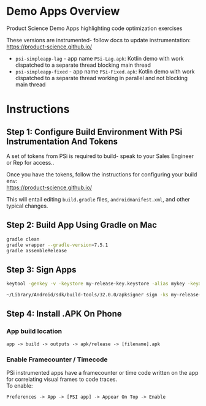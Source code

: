 # Demo Apps Overview

Product Science Demo Apps highlighting code optimization exercises

These versions are instrumented- follow docs to update instrumentation:  
https://product-science.github.io/  

- `psi-simpleapp-lag` - app name `PSi-Lag.apk`: Kotlin demo with work dispatched to a separate thread blocking main thread
- `psi-simpleapp-fixed` - app name `PSi-Fixed.apk`: Kotlin demo with work dispatched to a separate thread working in parallel and not blocking main thread
# Instructions

## Step 1: Configure Build Environment With PSi Instrumentation And Tokens

A set of tokens from PSi is required to build- speak to your Sales Engineer or Rep for access..

Once you have the tokens, follow the instructions for configuring your build env:  
https://product-science.github.io/  

This will entail editing `build.gradle` files, `androidmanifest.xml`, and other typical changes.  

## Step 2: Build App Using Gradle on Mac

```bash
gradle clean
gradle wrapper --gradle-version=7.5.1
gradle assembleRelease
```

## Step 3: Sign Apps

```bash
keytool -genkey -v -keystore my-release-key.keystore -alias mykey -keyalg RSA -keysize 2048 -validity 100
```

```bash
~/Library/Android/sdk/build-tools/32.0.0/apksigner sign -ks my-release-key.keystore ./app/build/outputs/apk/release/*.apk
```

## Step 4: Install .APK On Phone

### App build location

`app -> build -> outputs -> apk/release -> [filename].apk`

### Enable Framecounter / Timecode

PSi instrumented apps have a framecounter or time code written on the app for correlating visual frames to code traces.  
To enable:  

`Preferences -> App -> [PSI app] -> Appear On Top -> Enable`